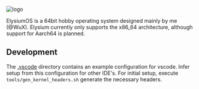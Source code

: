 ![logo](https://files.thenest.dev/elysiumos-banner-thin.png)

ElysiumOS is a 64bit hobby operating system designed mainly by me (@WuX). Elysium currently only supports the x86_64 architecture, although support for Aarch64 is planned.

## Development
The [.vscode](./.vscode) directory contains an example configuration for vscode. Infer setup from this configuration for other IDE's. For initial setup, execute `tools/gen_kernel_headers.sh` generate the necessary headers.
